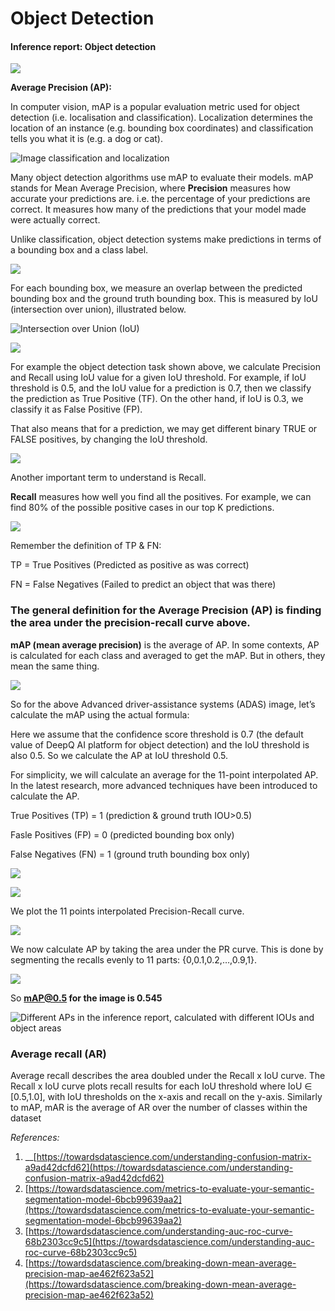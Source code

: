 # Object Detection

#### Inference report: Object detection

![](../../.gitbook/assets/con-4-6-34.png)

**Average Precision (AP):**

In computer vision, mAP is a popular evaluation metric used for object detection (i.e. localisation and classification). Localization determines the location of an instance (e.g. bounding box coordinates) and classification tells you what it is (e.g. a dog or cat).

![Image classification and localization](../../.gitbook/assets/con-4-6-23.png)

Many object detection algorithms use mAP to evaluate their models. mAP stands for Mean Average Precision, where **Precision** measures how accurate your predictions are. i.e. the percentage of your predictions are correct. It measures how many of the predictions that your model made were actually correct.

Unlike classification, object detection systems make predictions in terms of a bounding box and a class label.

![](../../.gitbook/assets/con-4-6-24.png)

For each bounding box, we measure an overlap between the predicted bounding box and the ground truth bounding box. This is measured by IoU (intersection over union), illustrated below.

![Intersection over Union (IoU)](../../.gitbook/assets/con-4-6-26.png)

![](../../.gitbook/assets/con-4-6-27.png)

For example the object detection task shown above, we calculate Precision and Recall using IoU value for a given IoU threshold. For example, if IoU threshold is 0.5, and the IoU value for a prediction is 0.7, then we classify the prediction as True Positive (TF). On the other hand, if IoU is 0.3, we classify it as False Positive (FP).

That also means that for a prediction, we may get different binary TRUE or FALSE positives, by changing the IoU threshold.

![](../../.gitbook/assets/con-4-6-28.png)

Another important term to understand is Recall.

**Recall** measures how well you find all the positives. For example, we can find 80% of the possible positive cases in our top K predictions.

![](../../.gitbook/assets/con-4-6-10.png)

Remember the definition of TP & FN:

TP = True Positives (Predicted as positive as was correct)

FN = False Negatives (Failed to predict an object that was there)

### **The general definition for the Average Precision (AP) is finding the area under the precision-recall curve above.**

**mAP (mean average precision)** is the average of AP. In some contexts, AP is calculated for each class and averaged to get the mAP. But in others, they mean the same thing.

![](../../.gitbook/assets/con-4-6-29.png)

So for the above Advanced driver-assistance systems (ADAS) image, let’s calculate the mAP using the actual formula:

Here we assume that the confidence score threshold is 0.7 (the default value of DeepQ AI platform for object detection) and the IoU threshold is also 0.5. So we calculate the AP at IoU threshold 0.5.

For simplicity, we will calculate an average for the 11-point interpolated AP. In the latest research, more advanced techniques have been introduced to calculate the AP.

True Positives (TP) = 1 (prediction & ground truth IOU>0.5)

Fasle Positives (FP) = 0 (predicted bounding box only)

False Negatives (FN) = 1 (ground truth bounding box only)

![](../../.gitbook/assets/con-4-6-30.png)

![](../../.gitbook/assets/con-4-6-31.png)

We plot the 11 points interpolated Precision-Recall curve.

![](../../.gitbook/assets/con-4-6-32.png)

We now calculate AP by taking the area under the PR curve. This is done by segmenting the recalls evenly to 11 parts: {0,0.1,0.2,…,0.9,1}.

![](../../.gitbook/assets/con-4-6-33.png)

So **mAP@0.5 for the image is 0.545**

![Different APs in the inference report, calculated with different IOUs and object areas](../../.gitbook/assets/con-4-6-34.png)

### **Average recall (AR)**

Average recall describes the area doubled under the Recall x IoU curve. The Recall x IoU curve plots recall results for each IoU threshold where IoU ∈ \[0.5,1.0], with IoU thresholds on the x-axis and recall on the y-axis. Similarly to mAP, mAR is the average of AR over the number of classes within the dataset

_References:_

1. \_\_[https://towardsdatascience.com/understanding-confusion-matrix-a9ad42dcfd62](https://towardsdatascience.com/understanding-confusion-matrix-a9ad42dcfd62)
2. [https://towardsdatascience.com/metrics-to-evaluate-your-semantic-segmentation-model-6bcb99639aa2](https://towardsdatascience.com/metrics-to-evaluate-your-semantic-segmentation-model-6bcb99639aa2)
3. [https://towardsdatascience.com/understanding-auc-roc-curve-68b2303cc9c5](https://towardsdatascience.com/understanding-auc-roc-curve-68b2303cc9c5)
4. [https://towardsdatascience.com/breaking-down-mean-average-precision-map-ae462f623a52](https://towardsdatascience.com/breaking-down-mean-average-precision-map-ae462f623a52)
